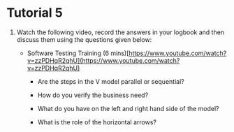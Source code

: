 # Tutorial 5

1. Watch the following video, record the answers in your logbook and then discuss them using the questions given below:
   
   -  Software Testing Training (6 mins)[https://www.youtube.com/watch?v=zzPDHqR2qhU](https://www.youtube.com/watch?v=zzPDHqR2qhU)
   
       -  Are the steps in the V model parallel or sequential?

       -  How do you verify the business need? 

       -  What do you have on the left and right hand side of the model? 

       -  What is the role of the horizontal arrows?